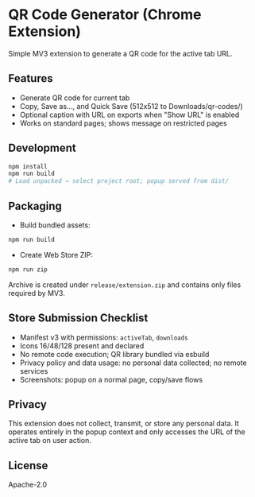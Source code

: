 # QR Code Generator (Chrome Extension)

Simple MV3 extension to generate a QR code for the active tab URL.

## Features
- Generate QR code for current tab
- Copy, Save as..., and Quick Save (512x512 to Downloads/qr-codes/)
- Optional caption with URL on exports when "Show URL" is enabled
- Works on standard pages; shows message on restricted pages

## Development
```bash
npm install
npm run build
# Load unpacked → select project root; popup served from dist/
```

## Packaging
- Build bundled assets:
```bash
npm run build
```
- Create Web Store ZIP:
```bash
npm run zip
```
Archive is created under `release/extension.zip` and contains only files required by MV3.

## Store Submission Checklist
- Manifest v3 with permissions: `activeTab`, `downloads`
- Icons 16/48/128 present and declared
- No remote code execution; QR library bundled via esbuild
- Privacy policy and data usage: no personal data collected; no remote services
- Screenshots: popup on a normal page, copy/save flows

## Privacy
This extension does not collect, transmit, or store any personal data. It operates entirely in the popup context and only accesses the URL of the active tab on user action.

## License
Apache-2.0
